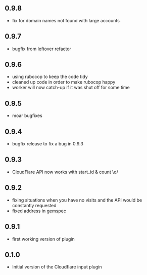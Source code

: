 ## 0.9.8
- fix for domain names not found with large accounts

## 0.9.7
- bugfix from leftover refactor

## 0.9.6
- using rubocop to keep the code tidy
- cleaned up code in order to make rubocop happy
- worker will now catch-up if it was shut off for some time

## 0.9.5
- moar bugfixes

## 0.9.4
- bugfix release to fix a bug in 0.9.3

## 0.9.3
- CloudFlare API now works with start_id & count \o/

## 0.9.2
- fixing situations when you have no visits and the API would be constantly requested
- fixed address in gemspec

## 0.9.1
- first working version of plugin

## 0.1.0
- Initial version of the Cloudflare input plugin

